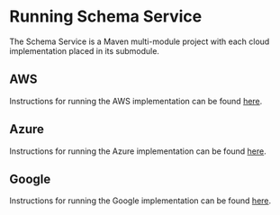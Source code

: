 # Running Schema Service

The Schema Service is a Maven multi-module project with each cloud implementation placed in its submodule.

## AWS

Instructions for running the AWS implementation can be found [here](https://community.opengroup.org/osdu/platform/system/schema-service/-/blob/master/provider/schema-aws/README.md).

## Azure

Instructions for running the Azure implementation can be found [here](https://community.opengroup.org/osdu/platform/system/schema-service/-/blob/master/provider/schema-azure/README.md).


## Google

Instructions for running the Google implementation can be found [here](https://community.opengroup.org/osdu/platform/system/schema-service/-/tree/master/provider/schema-gc).